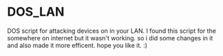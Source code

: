 # DOS_LAN
DOS script for attacking devices on in your LAN.
I found this script for the somewhere on internet but it wasn't working.
so i did some changes in it and also made it more efficent.
hope you like it. :)
